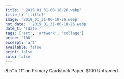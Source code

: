 ```yaml
---
title: '_2019_01_31-00-10-26.webp'
title_t: '[title]'
image: '2019_01_31-00-10-26.webp'
not_date: '_2019_01_31-00-10-26.webp'
date_t: '[date]'
tags: ['art', 'artwork', 'collage']
price: '100'
excerpt: 'art'
available: false
print: false
sold: false
---
```



8.5″ x 11″ on Primary Cardstock Paper.
$100 Unframed.
